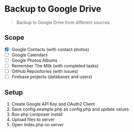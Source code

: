 # Backup to Google Drive

> Backup to Google Drive from different sources

## Scope

* [x] Google Contacts (with contact photos)
* [ ] Google Calendars
* [ ] Google Photos Albums
* [ ] Remember The Milk (with completed tasks)
* [ ] GitHub Repositories (with issues)
* [ ] Firebase projects (databases and users)

## Setup

1. Create Google API Key and OAuth2 Client
2. Save config.example.php as config.php and update values
3. Run php composer install
4. Upload files to server
5. Open index.php on server
